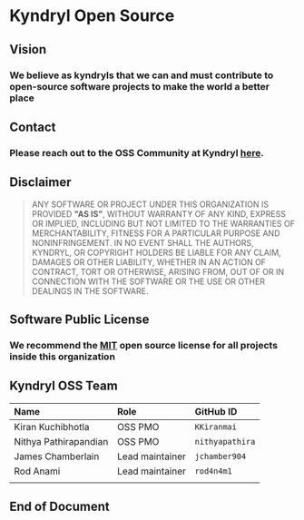 # Kyndryl Open Source

## Vision

### We believe as kyndryls that we can and must contribute to open-source software projects to make the world a better place

## Contact

### Please reach out to the OSS Community at Kyndryl [here](mailto:open-source@kyndryl.com).

## Disclaimer

>ANY SOFTWARE OR PROJECT UNDER THIS ORGANIZATION IS PROVIDED **"AS IS"**, WITHOUT WARRANTY OF ANY KIND, EXPRESS OR IMPLIED, INCLUDING BUT NOT LIMITED TO THE WARRANTIES OF MERCHANTABILITY, FITNESS FOR A PARTICULAR PURPOSE AND NONINFRINGEMENT. IN NO EVENT SHALL THE AUTHORS, KYNDRYL, OR COPYRIGHT HOLDERS BE LIABLE FOR ANY CLAIM, DAMAGES OR OTHER LIABILITY, WHETHER IN AN ACTION OF CONTRACT, TORT OR OTHERWISE, ARISING FROM, OUT OF OR IN CONNECTION WITH THE SOFTWARE OR THE USE OR OTHER DEALINGS IN THE SOFTWARE.

## Software Public License

### We recommend the [MIT](https://opensource.org/licenses/MIT) open source license for all projects inside this organization

## Kyndryl OSS Team

| **Name** | **Role** | **GitHub ID** |
|:---------------|:---------------|:---------------|
| Kiran Kuchibhotla | OSS PMO | `KKiranmai ` |
| Nithya Pathirapandian | OSS PMO | `nithyapathira` |
| James Chamberlain | Lead maintainer | `jchamber904` |
| Rod Anami | Lead maintainer | `rod4n4m1` |
| | | |

## End of Document
